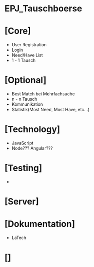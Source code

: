 # EPJ_Tauschboerse

# [Core]
* User Registration
* Login
* Need/Have List 
* 1 - 1 Tausch

# [Optional]
* Best Match bei Mehrfachsuche
* n - n Tausch
* Kommunikation
* Statistik(Most Need, Most Have, etc...)

# [Technology]
* JavaScript
* Node??? Angular???

# [Testing]
*

# [Server]

# [Dokumentation]
* LaTech

# []
